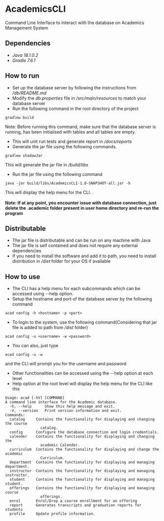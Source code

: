 # AcademicsCLI
Command Line Interface to interact with the database on Academics Management System

## Dependencies
- *Java 18.1.0.2*
- *Gradle 7.6.1*

## How to run
- Set up the database server by following the instructions from */db/README.md*
- Modify the *db.properties* file in */src/main/resources* to match your database server
- Run the following command in the root directory of the project
```
gradlew build
```
Note: Before running this command, make sure that the database server is running, has been initialised with tables and all tables are empty.
<br>
- This will unit run tests and generate report in */docs/reports*
- Generate the jar file using the following commands.
```agsl
gradlew shadowJar
```
This will generate the jar file in */build/libs*
- Run the jar file using the following command
```
java -jar build/libs/AcademicsCLI-1.0-SNAPSHOT-all.jar -h
```
This will display the help menu for the CLI. <br> <br>
**Note: If at any point, you encounter issue with database connection, just delete the .academic folder present in user home directory and re-run the program**
## Distributable
- The jar file is distributable and can be run on any machine with Java
- The jar file is self contained and does not require any external dependencies
- If you need to install the software and add it to path, you need to install distribution in */dist* folder for your OS if available

## How to use
- The CLI has a help menu for each subcommands which can be accessed using --help option.
- Setup the hostname and port of the database server by the following command
```
acad config -h <hostname> -p <port>
```

- To login to the system, use the following command(Considering that jar file is added to path from */dist* folder)
```
acad config -u <username> -w <password>
```
- You can also, just type
```agsl
acad config -u -w
```
and the CLI will prompt you for the username and password
- Other functionalities can be accessed using the --help option at each level
- Help option at the root level will display the help menu for the CLI like this
```agsl
Usage: acad [-hV] [COMMAND]
A command line interface for the Academic database.
  -h, --help      Show this help message and exit.
  -V, --version   Print version information and exit.
Commands:
  catalog     Contains the functionality for displaying and changing the course
                catalog.
  config      Configure the database connection and login credentials.
  calender    Contains the functionality for displaying and changing the
                academic Calender.
  curriculum  Contains the functionality for displaying and change the academic
                Curriculum.
  department  Contains the functionality for displaying and managing department.
  instructor  Contains the functionality for displaying and managing instructor.
  student     Contains the functionality for displaying and managing student.
  offerings   Contains the functionality for displaying and managing course
                offerings.
  enrol       Enrol/Drop a course enrollment for an offering
  report      Generates transcripts and graduation reports for students
  profile     Update profile information.
```